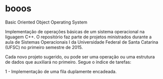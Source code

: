# booos
Basic Oriented Object Operating System

Implementação de operações básicas de um sistema operacional na liguagem C++. O repositório faz parte de projetos ministrados durante a aula de Sistemas Operacionais I da Universidade Federal de Santa Catarina (UFSC) no primeiro semestre de 2015. 

Cada novo projeto sugerido, ou pode ser uma operação ou uma estrutura de dados que auxiliará no primeiro. Segue o índice de tarefas:

1 - Implementação de uma fila duplamente encadeada.

